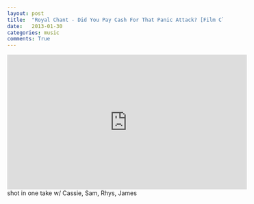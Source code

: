 ```yaml
---
layout: post
title:  "Royal Chant - Did You Pay Cash For That Panic Attack? [Film Clip]"
date:   2013-01-30
categories: music
comments: True
---
```

<iframe width="560" height="315" src="https://www.youtube.com/embed/QvQLmaOj7z4" frameborder="0" allow="accelerometer; autoplay; encrypted-media; gyroscope; picture-in-picture" allowfullscreen></iframe>
shot in one take w/ Cassie, Sam, Rhys, James
